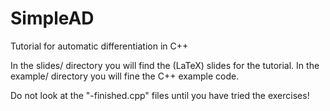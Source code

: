 # SimpleAD
Tutorial for automatic differentiation in C++

In the slides/ directory you will find the (LaTeX) slides for the tutorial.
In the example/ directory you will fine the C++ example code.

Do not look at the "-finished.cpp" files until you have tried the exercises!
